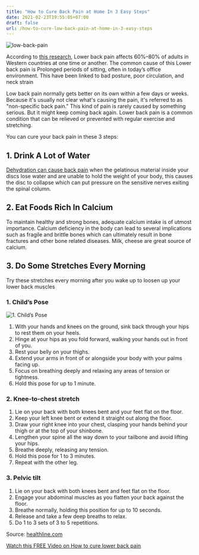 ```yaml
---
title: "How to Cure Back Pain at Home In 3 Easy Steps"
date: 2021-02-23T19:55:05+07:00
draft: false
url: /how-to-cure-low-back-pain-at-home-in-3-easy-steps
---
```

<img src="/img/my-back-pain.webp" alt="low-back-pain" />
<p>According to <a href="https://www.ncbi.nlm.nih.gov/pmc/articles/PMC4934575/" target="_blank">this research</a>,
 Lower back pain affects 60%–80% of adults in Western countries at one time or another. The common cause of 
 this Lower back pain is Prolonged periods of sitting, often in today’s office environment. 
 This have been linked to bad posture, poor circulation, and neck strain<p>
<p>Low back pain normally gets better on its own within a few days or weeks. 
Because it's usually not clear what's causing the pain, it's referred to as "non-specific back pain." 
This kind of pain is rarely caused by something serious. But it might keep coming back again.
Lower back pain is a common condition that can be relieved or prevented with regular exercise and stretching.</p>
<p>You can cure your back pain in these 3 steps:</p>
<h2>1. Drink A Lot of Water </h2>
<p><a href="https://www.brainspinesurgery.com/dehydration-causing-back-pain/" target="_blank">Dehydration can cause back pain</a> when the gelatinous material inside 
your discs lose water and are unable to hold the weight of your body, 
this causes the disc to collapse which can put pressure on the sensitive nerves exiting the spinal column. </p>
<h2>2. Eat Foods Rich In Calcium</h2>
<p>To maintain healthy and strong bones, adequate calcium intake is of 
utmost importance. Calcium deficiency in the body can lead to 
several implications such as fragile and brittle bones which can ultimately result in bone fractures and other bone 
related diseases. Milk, cheese are great source of calcium. <p>
<h2>3. Do Some  Stretches Every Morning</h2>
<p>Try these stretches every morning after you wake up to loosen up your lower back muscles</p>
<h3>1. Child’s Pose</h3>
<p><img src="https://thumbs.gfycat.com/HalfImmenseAnchovy-size_restricted.gif" alt="1. Child’s Pose">
<ol><li>With your hands and knees on the ground, sink back through your hips to rest them on your heels. </li><li>Hinge at your hips as you fold forward, walking your hands out in front of you. </li><li>Rest your belly on your thighs.</li><li>Extend your arms in front of or alongside your body with your palms facing up. </li><li>Focus on breathing deeply and relaxing any areas of tension or tightness. </li><li>Hold this pose for up to 1 minute.</li></ol>
<h3>2. Knee-to-chest stretch</h3>
<ol><li>Lie on your back with both knees bent and your feet flat on the floor. </li><li>Keep your left knee bent or extend it straight out along the floor. </li><li>Draw your right knee into your chest, clasping your hands behind your thigh or at the top of your shinbone. </li><li>Lengthen your spine all the way down to your tailbone and avoid lifting your hips. </li><li>Breathe deeply, releasing any tension. </li><li>Hold this pose for 1 to 3 minutes. </li><li>Repeat with the other leg.</li></ol>
<h3>3. Pelvic tilt</h3>
<ol><li>Lie on your back with both knees bent and feet flat on the floor. </li><li>Engage your abdominal muscles as you flatten your back against the floor. </li><li>Breathe normally, holding this position for up to 10 seconds. </li><li>Release and take a few deep breaths to relax. </li><li>Do 1 to 3 sets of 3 to 5 repetitions. </li></ol>
<p>Source: <a href="https://www.healthline.com/health/lower-back-stretches" target="_blank">healthline.com</a></p>

<div class="card">
	<div class="card-body">
		<p class="text-center"><a class="btn btn-success " href="https://9ebcbz41q28-ap0bof18qzt905.hop.clickbank.net/">Watch this FREE Video on How to cure lower back pain</a></p>
	</div>	
</div>	
